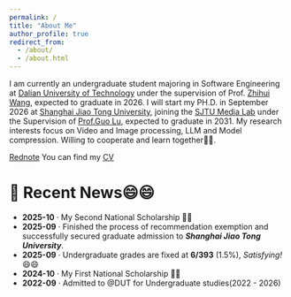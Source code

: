 ```yaml
---
permalink: /
title: "About Me"
author_profile: true
redirect_from: 
  - /about/
  - /about.html
---
```


I am currently an undergraduate student majoring in Software Engineering at [Dalian University of Technology](https://www.dlut.edu.cn/) under the supervision of Prof. [Zhihui Wang](https://faculty.dlut.edu.cn/2010015018/zh_CN/index.htm), expected to graduate in 2026. I will start my PH.D. in September 2026 at [Shanghai Jiao Tong University](https://www.sjtu.edu.cn/), joining the [SJTU Media Lab](https://medialab.sjtu.edu.cn/) under the Supervision of [Prof.Guo Lu](https://guolusjtu.github.io/guoluhomepage/), expected to graduate in 2031. My research interests focus on Video and Image processing, LLM and Model compression. Willing to cooperate and learn together💪💪.

[Rednote](https://www.xiaohongshu.com/user/profile/63df73c400000000260056ff)
You can find my [CV](../)

# 📰 Recent News😄😄

- **2025-10** · My Second National Scholarship 🥳🥳  
- **2025-09** · Finished the process of recommendation exemption and successfully secured graduate admission to ***Shanghai Jiao Tong University***.  
- **2025-09** · Undergraduate grades are fixed at **6/393** (1.5%), *Satisfying!* 😄😄  
- **2024-10** · My First National Scholarship 🥳🥳
- **2022-09** · Admitted to @DUT for Undergraduate studies(2022 - 2026)

